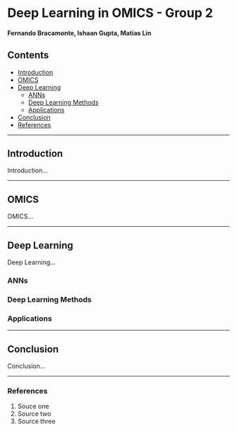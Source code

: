 # Deep Learning in OMICS - Group 2
#### Fernando Bracamonte, Ishaan Gupta, Matias Lin

## Contents
- [Introduction](#Introduction)
- [OMICS](#OMICS)
- [Deep Learning](#Deep-Learning)
  * [ANNs](#ANNs)
  * [Deep Learning Methods](#DL-Mehods)
  * [Applications](#Applications)
- [Conclusion](#Conclusion)
- [References](#References)

---


## Introduction

Introduction...

---

## OMICS

OMICS...


---

## Deep Learning

Deep Learning...

### ANNs

### Deep Learning Methods

### Applications

---

## Conclusion

Conclusion...

---

### References 

1. Souce one
2. Source two
3. Source three

